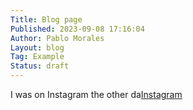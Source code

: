 ```yaml
---
Title: Blog page
Published: 2023-09-08 17:16:04
Author: Pablo Morales
Layout: blog
Tag: Example
Status: draft
---
```

I was on Instagram the other da[Instagram](https://www.instagram.com/p/CwtXlnmpkEQ)
